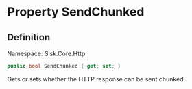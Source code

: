 # Property SendChunked

## Definition
Namespace: Sisk.Core.Http

```csharp
public bool SendChunked { get; set; }
```

Gets or sets whether the HTTP response can be sent chunked.

